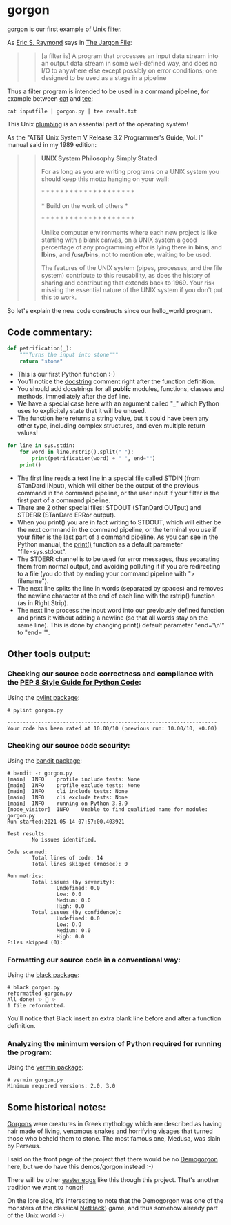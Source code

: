 # gorgon
gorgon is our first example of Unix [filter](http://www.catb.org/jargon/html/F/filter.html).

As [Eric S. Raymond](https://en.wikipedia.org/wiki/Eric_S._Raymonda) says in [The Jargon File](http://www.catb.org/jargon/html/index.html):
>> \[a filter is] A program that processes an input data stream into an output data stream in some well-defined way, and does no I/O to anywhere else except possibly on error conditions;
>> one designed to be used as a stage in a pipeline

Thus a filter program is intended to be used in a command pipeline, for example between [cat](https://www.freebsd.org/cgi/man.cgi?query=cat) and [tee](https://www.freebsd.org/cgi/man.cgi?query=tee):

```Shell
cat inputfile | gorgon.py | tee result.txt
```

This Unix [plumbing](http://www.catb.org/jargon/html/P/plumbing.html) is an essential part of the operating system!

As the "AT&T Unix System V Release 3.2 Programmer's Guide, Vol. I" manual said in my 1989 edition:
>> **UNIX System Philosophy Simply Stated**
>>
>> For as long as you are writing programs on a UNIX system you should keep this motto hanging on your wall:
>>
>> \* * * * * * * * * * * * * * * * * * * *
>> 
>> \* Build on the work of others *
>> 
>> \* * * * * * * * * * * * * * * * * * * *
>>
>> Unlike computer environments where each new project is like starting with a blank canvas, on a UNIX system a good percentage of any programming effor is lying there in **bins**, and **lbins**, and **/usr/bins**, not to mention **etc**, waiting to be used.
>> 
>> The features of the UNIX system (pipes, processes, and the file system) contribute to this reusability, as does the history of sharing and contributing that extends back to 1969. Your risk missing the essential nature of the UNIX system if you don't put this to work.

So let's explain the new code constructs since our hello_world program.

## Code commentary:
```Python
def petrification(_):
    """Turns the input into stone"""
    return "stone"
```

* This is our first Python function :-)
* You'll notice the [docstring](https://www.python.org/dev/peps/pep-0008/#documentation-strings) comment right after the function definition.
* You should add docstrings for all **public** modules, functions, classes and methods, immediately after the def line.
* We have a special case here with an argument called "\_" which Python uses to explicitely state that it will be unused.
* The function here returns a string value, but it could have been any other type, including complex structures, and even multiple return values!

```Python
for line in sys.stdin:
    for word in line.rstrip().split(" "):
        print(petrification(word) + " ", end="")
    print()
```

* The first line reads a text line in a special file called STDIN (from STanDard INput), which will either be the output of the previous command in the command pipeline, or the user input if your filter is the first part of a command pipeline.
* There are 2 other special files: STDOUT (STanDard OUTput) and STDERR (STanDard ERRor output).
* When you print() you are in fact writing to STDOUT, which will either be the next command in the command pipeline, or the terminal you use if your filter is the last part of a command pipeline. As you can see in the Python manual, the [print()](https://docs.python.org/3/library/functions.html#print) function as a default parameter "file=sys.stdout".
* The STDERR channel is to be used for error messages, thus separating them from normal output, and avoiding polluting it if you are redirecting to a file (you do that by ending your command pipeline with "> filename").
* The next line splits the line in words (separated by spaces) and removes the newline character at the end of each line with the rstrip() function (as in Right Strip).
* The next line process the input word into our previously defined function and prints it without adding a newline (so that all words stay on the same line). This is done by changing print() default parameter "end='\n'" to "end=''".

## Other tools output:

### Checking our source code correctness and compliance with the [PEP 8 Style Guide for Python Code](https://www.python.org/dev/peps/pep-0008/):
Using the [pylint package](https://pypi.org/project/pylint/):
```
# pylint gorgon.py

--------------------------------------------------------------------
Your code has been rated at 10.00/10 (previous run: 10.00/10, +0.00)
```

### Checking our source code security:
Using the [bandit package](https://pypi.org/project/bandit/):
```
# bandit -r gorgon.py
[main]  INFO    profile include tests: None
[main]  INFO    profile exclude tests: None
[main]  INFO    cli include tests: None
[main]  INFO    cli exclude tests: None
[main]  INFO    running on Python 3.8.9
[node_visitor]  INFO    Unable to find qualified name for module: gorgon.py
Run started:2021-05-14 07:57:00.403921

Test results:
        No issues identified.

Code scanned:
        Total lines of code: 14
        Total lines skipped (#nosec): 0

Run metrics:
        Total issues (by severity):
                Undefined: 0.0
                Low: 0.0
                Medium: 0.0
                High: 0.0
        Total issues (by confidence):
                Undefined: 0.0
                Low: 0.0
                Medium: 0.0
                High: 0.0
Files skipped (0):
```

### Formatting our source code in a conventional way:
Using the [black package](https://pypi.org/project/black/):
```
# black gorgon.py
reformatted gorgon.py
All done! ✨ 🍰 ✨
1 file reformatted.
```
You'll notice that Black insert an extra blank line before and after a function definition.

### Analyzing the minimum version of Python required for running the program:
Using the [vermin package](https://pypi.org/project/vermin/):
```
# vermin gorgon.py
Minimum required versions: 2.0, 3.0
```

## Some historical notes:
[Gorgons](https://en.wikipedia.org/wiki/Gorgon) were creatures in Greek mythology which are described as having hair made of living, venomous snakes and horrifying visages that turned those who beheld them to stone. The most famous one, Medusa, was slain by Perseus.

I said on the front page of the project that there would be no [Demogorgon](https://en.wikipedia.org/wiki/Demogorgon#Dungeons_&_Dragons) here, but we do have this demos/gorgon instead :-)

There will be other [easter eggs](http://www.catb.org/jargon/html/E/Easter-egg.html) like this though this project. That's another tradition we want to honor!

On the lore side, it's interesting to note that the Demogorgon was one of the monsters of the classical [NetHack](https://en.wikipedia.org/wiki/NetHack)) game, and thus somehow already part of the Unix world :-)

